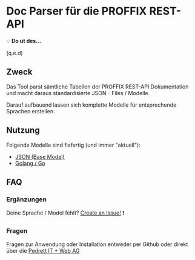 # Doc Parser für die PROFFIX REST-API


:bulb:  **Do ut des...**

(q.e.d)

## Zweck
Das Tool parst sämtliche Tabellen der PROFFIX REST-API Dokumentation und macht daraus standardisierte JSON - Files / Modelle.

Darauf aufbauend lassen sich komplette Modelle für entsprechende Sprachen erstellen.

## Nutzung

Folgende Modelle sind fixfertig (und immer "aktuell"):

- [JSON (Base Model)](https://github.com/pitw/doc-parser-proffix/tree/master/_result/json_base)
- [Golang / Go](https://github.com/pitw/doc-parser-proffix/tree/master/_result/golang)


## FAQ

### Ergänzungen
Deine Sprache / Model fehlt? [Create an Issue!](https://github.com/pitw/doc-parser-proffix/issues) :exclamation:

### Fragen 
Fragen zur Anwendung oder Installation entweder per Github oder direkt über die [Pedrett IT + Web AG](https://www.pitw.ch)
